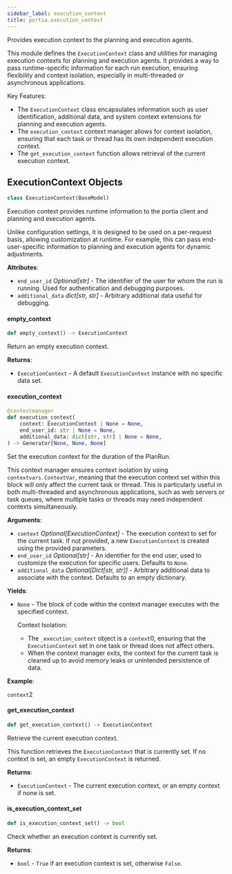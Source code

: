 ```yaml
---
sidebar_label: execution_context
title: portia.execution_context
---
```


Provides execution context to the planning and execution agents.

This module defines the `ExecutionContext` class and utilities for managing execution
contexts for planning and execution agents. It provides a way to pass runtime-specific information
for each run execution, ensuring flexibility and context isolation, especially in
multi-threaded or asynchronous applications.

Key Features:
- The `ExecutionContext` class encapsulates information such as user identification,
  additional data, and system context extensions for planning and execution agents.
- The `execution_context` context manager allows for context isolation, ensuring
  that each task or thread has its own independent execution context.
- The `get_execution_context` function allows retrieval of the current execution context.

## ExecutionContext Objects

```python
class ExecutionContext(BaseModel)
```

Execution context provides runtime information to the portia client and planning and execution agents.

Unlike configuration settings, it is designed to be used on a per-request basis,
allowing customization at runtime. For example, this can pass end-user-specific
information to planning and execution agents for dynamic adjustments.

**Attributes**:

- `end_user_id` _Optional[str]_ - The identifier of the user for whom the run is running.
  Used for authentication and debugging purposes.
- `additional_data` _dict[str, str]_ - Arbitrary additional data useful for debugging.

#### empty\_context

```python
def empty_context() -> ExecutionContext
```

Return an empty execution context.

**Returns**:

- `ExecutionContext` - A default `ExecutionContext` instance with no specific data set.

#### execution\_context

```python
@contextmanager
def execution_context(
    context: ExecutionContext | None = None,
    end_user_id: str | None = None,
    additional_data: dict[str, str] | None = None,
) -> Generator[None, None, None]
```

Set the execution context for the duration of the PlanRun.

This context manager ensures context isolation by using `contextvars.ContextVar`,
meaning that the execution context set within this block will only affect
the current task or thread. This is particularly useful in both multi-threaded
and asynchronous applications, such as web servers or task queues, where multiple
tasks or threads may need independent contexts simultaneously.

**Arguments**:

- `context` _Optional[ExecutionContext]_ - The execution context to set for the current task.
  If not provided, a new `ExecutionContext` is created using the provided parameters.
- `end_user_id` _Optional[str]_ - An identifier for the end user, used to customize
  the execution for specific users. Defaults to `None`.
- `additional_data` _Optional[Dict[str, str]]_ - Arbitrary additional data to associate
  with the context. Defaults to an empty dictionary.
  

**Yields**:

- `None` - The block of code within the context manager executes with the specified context.
  
  Context Isolation:
  - The `_execution_context` object is a `context`0, ensuring that the `ExecutionContext`
  set in one task or thread does not affect others.
  - When the context manager exits, the context for the current task is cleaned up
  to avoid memory leaks or unintended persistence of data.
  

**Example**:

`context`2

#### get\_execution\_context

```python
def get_execution_context() -> ExecutionContext
```

Retrieve the current execution context.

This function retrieves the `ExecutionContext` that is currently set. If no context
is set, an empty `ExecutionContext` is returned.

**Returns**:

- `ExecutionContext` - The current execution context, or an empty context if none is set.

#### is\_execution\_context\_set

```python
def is_execution_context_set() -> bool
```

Check whether an execution context is currently set.

**Returns**:

- `bool` - `True` if an execution context is set, otherwise `False`.

